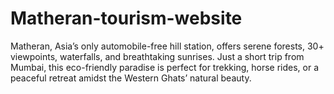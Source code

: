 # Matheran-tourism-website
Matheran, Asia’s only automobile-free hill station, offers serene forests, 30+ viewpoints, waterfalls, and breathtaking sunrises. Just a short trip from Mumbai, this eco-friendly paradise is perfect for trekking, horse rides, or a peaceful retreat amidst the Western Ghats’ natural beauty.

